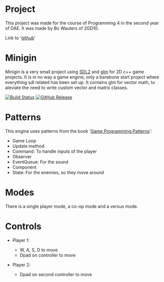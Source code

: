 # Project
This project was made for the course of Programming 4 in the second year of DAE. It was made by Bo Wauters of 2GD10.

Link to '[github](https://github.com/Bokoloco/W1-UpdatingGO)'

# Minigin

Minigin is a very small project using [SDL2](https://www.libsdl.org/) and [glm](https://github.com/g-truc/glm) for 2D c++ game projects. It is in no way a game engine, only a barebone start project where everything sdl related has been set up. It contains glm for vector math, to aleviate the need to write custom vector and matrix classes.

[![Build Status](https://github.com/avadae/minigin/actions/workflows/msbuild.yml/badge.svg)](https://github.com/avadae/msbuild/actions)
[![GitHub Release](https://img.shields.io/github/v/release/avadae/minigin?logo=github&sort=semver)](https://github.com/avadae/minigin/releases/latest)


# Patterns

This engine uses patterns from the book '[Game Programming Patterns](https://gameprogrammingpatterns.com/)':
* Game Loop
* Update method
* Command: To handle inputs of the player
* Observer 
* EventQueue: For the sound
* Component 
* State: For the enemies, so they move around

# Modes

There is a single player mode, a co-op mode and a versus mode.

# Controls

* Player 1:
    * W, A, S, D to move
    * Dpad on controller to move

* Player 2:
    * Dpad on second controller to move
